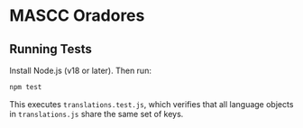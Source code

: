 # MASCC Oradores

## Running Tests

Install Node.js (v18 or later). Then run:

```bash
npm test
```

This executes `translations.test.js`, which verifies that all language objects in `translations.js` share the same set of keys.

